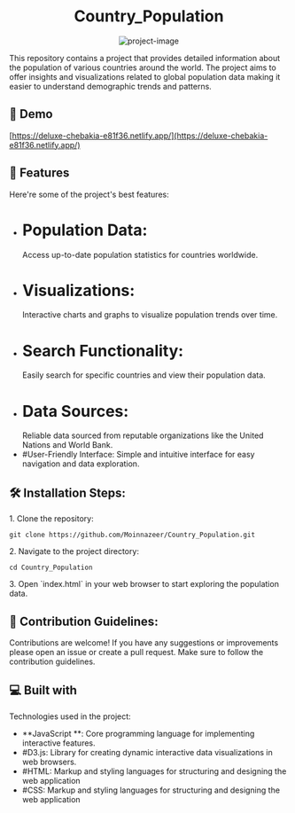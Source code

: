 <h1 align="center" id="title">Country_Population</h1>

<p align="center"><img src="https://socialify.git.ci/Moinnazeer/Country_Population/image?language=1&amp;name=1&amp;owner=1&amp;pattern=Overlapping%20Hexagons&amp;stargazers=1&amp;theme=Auto" alt="project-image"></p>

<p id="description">This repository contains a project that provides detailed information about the population of various countries around the world. The project aims to offer insights and visualizations related to global population data making it easier to understand demographic trends and patterns.</p>

<h2>🚀 Demo</h2>

[https://deluxe-chebakia-e81f36.netlify.app/](https://deluxe-chebakia-e81f36.netlify.app/)

  
  
<h2>🧐 Features</h2>

Here're some of the project's best features:

*   # Population Data:
       Access up-to-date population statistics for countries worldwide.
*   # Visualizations:
       Interactive charts and graphs to visualize population trends over time.
*   # Search Functionality:
       Easily search for specific countries and view their population data.
*   # Data Sources:
       Reliable data sourced from reputable organizations like the United Nations and World Bank.
*   #User-Friendly Interface:
       Simple and intuitive interface for easy navigation and data exploration.

<h2>🛠️ Installation Steps:</h2>

<p>1. Clone the repository:</p>

```
git clone https://github.com/Moinnazeer/Country_Population.git
```

<p>2. Navigate to the project directory:</p>

```
cd Country_Population
```

<p>3. Open `index.html` in your web browser to start exploring the population data.</p>

<h2>🍰 Contribution Guidelines:</h2>

Contributions are welcome! If you have any suggestions or improvements please open an issue or create a pull request. Make sure to follow the contribution guidelines.

  
  
<h2>💻 Built with</h2>

Technologies used in the project:

*   **JavaScript **:
       Core programming language for implementing interactive features.
*   #D3.js:
       Library for creating dynamic interactive data visualizations in web browsers.
*   #HTML:
       Markup and styling languages for structuring and designing the web application
*   #CSS:
       Markup and styling languages for structuring and designing the web application
